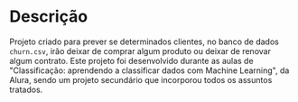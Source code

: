 # Descrição
Projeto criado para prever se determinados clientes, no banco de dados ```churn.csv```, irão deixar de comprar algum produto ou deixar de renovar algum contrato. Este projeto foi desenvolvido durante as aulas de "Classificação: aprendendo a classificar dados com Machine Learning", da Alura, sendo um projeto secundário que incorporou todos os assuntos tratados.

